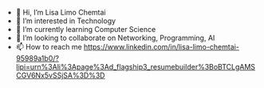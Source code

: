 - 👋 Hi, I’m Lisa Limo Chemtai
- 👀 I’m interested in Technology
- 🌱 I’m currently learning Computer Science
- 💞️ I’m looking to collaborate on Networking, Programming, AI
- 📫 How to reach me https://www.linkedin.com/in/lisa-limo-chemtai-95989a1b0/?lipi=urn%3Ali%3Apage%3Ad_flagship3_resumebuilder%3BoBTCLgAMSCGV6Nx5vSSjSA%3D%3D

<!---
Lisa-Limo77/Lisa-Limo77 is a ✨ special ✨ repository because its `README.md` (this file) appears on your GitHub profile.
You can click the Preview link to take a look at your changes.
--->
